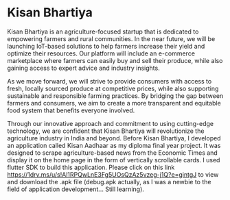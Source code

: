 # Kisan Bhartiya
Kisan Bhartiya is an agriculture-focused startup that is dedicated to empowering farmers and rural communities. In the near future, we will be launching IoT-based solutions to help farmers increase their yield and optimize their resources. Our platform will include an e-commerce marketplace where farmers can easily buy and sell their produce, while also gaining access to expert advice and industry insights.

As we move forward, we will strive to provide consumers with access to fresh, locally sourced produce at competitive prices, while also supporting sustainable and responsible farming practices. By bridging the gap between farmers and consumers, we aim to create a more transparent and equitable food system that benefits everyone involved.

Through our innovative approach and commitment to using cutting-edge technology, we are confident that Kisan Bhartiya will revolutionize the agriculture industry in India and beyond.
Before Kisan Bhartiya, I developed an application called Kisan Aadhaar as my diploma final year project. It was designed to scrape agriculture-based news from the Economic Times and display it on the home page in the form of vertically scrollable cards. I used flutter SDK to build this application.
Please click on this link https://1drv.ms/u/s!Al1RPQwLnE3Fg5UOsQzAz5vzeg-j1Q?e=gintgJ to view and download the .apk file (debug.apk actually, as I was a newbie to the field of application development... Still learning). 
